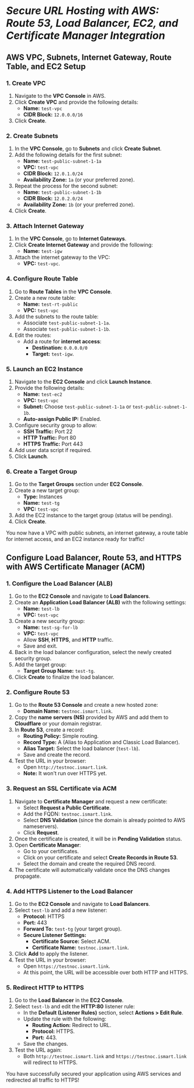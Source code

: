 # _Secure URL Hosting with AWS: Route 53, Load Balancer, EC2, and Certificate Manager Integration_

## AWS VPC, Subnets, Internet Gateway, Route Table, and EC2 Setup  

### 1. Create VPC  
1. Navigate to the **VPC Console** in AWS.  
2. Click **Create VPC** and provide the following details:  
   - **Name:** `test-vpc`  
   - **CIDR Block:** `12.0.0.0/16`  
3. Click **Create**.  

### 2. Create Subnets  
1. In the **VPC Console**, go to **Subnets** and click **Create Subnet**.  
2. Add the following details for the first subnet:  
   - **Name:** `test-public-subnet-1-1a`  
   - **VPC:** `test-vpc`  
   - **CIDR Block:** `12.0.1.0/24`  
   - **Availability Zone:** `1a` (or your preferred zone).  
3. Repeat the process for the second subnet:  
   - **Name:** `test-public-subnet-1-1b`  
   - **CIDR Block:** `12.0.2.0/24`  
   - **Availability Zone:** `1b` (or your preferred zone).  
4. Click **Create**.

### 3. Attach Internet Gateway  
1. In the **VPC Console**, go to **Internet Gateways**.  
2. Click **Create Internet Gateway** and provide the following:  
   - **Name:** `test-igw`  
3. Attach the internet gateway to the VPC:  
   - **VPC:** `test-vpc`.  

### 4. Configure Route Table  
1. Go to **Route Tables** in the **VPC Console**.  
2. Create a new route table:  
   - **Name:** `test-rt-public`  
   - **VPC:** `test-vpc`  
3. Add the subnets to the route table:  
   - Associate `test-public-subnet-1-1a`.  
   - Associate `test-public-subnet-1-1b`.  
4. Edit the routes:  
   - Add a route for **internet access**:  
     - **Destination:** `0.0.0.0/0`  
     - **Target:** `test-igw`.  

### 5. Launch an EC2 Instance  
1. Navigate to the **EC2 Console** and click **Launch Instance**.  
2. Provide the following details:  
   - **Name:** `test-ec2`  
   - **VPC:** `test-vpc`  
   - **Subnet:** Choose `test-public-subnet-1-1a` or `test-public-subnet-1-1b`.  
   - **Auto-assign Public IP:** Enabled.  
3. Configure security group to allow:  
   - **SSH Traffic:** Port 22  
   - **HTTP Traffic:** Port 80  
   - **HTTPS Traffic:** Port 443  
4. Add user data script if required.  
5. Click **Launch**.  

### 6. Create a Target Group  
1. Go to the **Target Groups** section under **EC2 Console**.  
2. Create a new target group:  
   - **Type:** Instances  
   - **Name:** `test-tg`  
   - **VPC:** `test-vpc`  
3. Add the EC2 instance to the target group (status will be pending).  
4. Click **Create**.  

You now have a VPC with public subnets, an internet gateway, a route table for internet access, and an EC2 instance ready for traffic!

## Configure Load Balancer, Route 53, and HTTPS with AWS Certificate Manager (ACM)

### 1. Configure the Load Balancer (ALB)  
1. Go to the **EC2 Console** and navigate to **Load Balancers**.  
2. Create an **Application Load Balancer (ALB)** with the following settings:  
   - **Name:** `test-lb`  
   - **VPC:** `test-vpc`  
3. Create a new security group:  
   - **Name:** `test-sg-for-lb`  
   - **VPC:** `test-vpc`  
   - Allow **SSH**, **HTTPS**, and **HTTP** traffic.  
   - Save and exit.  
4. Back in the load balancer configuration, select the newly created security group.  
5. Add the target group:  
   - **Target Group Name:** `test-tg`.  
6. Click **Create** to finalize the load balancer.


### 2. Configure Route 53  
1. Go to the **Route 53 Console** and create a new hosted zone:  
   - **Domain Name:** `testnoc.ismart.link`.  
2. Copy the **name servers (NS)** provided by AWS and add them to **Cloudflare** or your domain registrar.  
3. In **Route 53**, create a record:  
   - **Routing Policy:** Simple routing.  
   - **Record Type:** A (Alias to Application and Classic Load Balancer).  
   - **Alias Target:** Select the load balancer (`test-lb`).  
   - Save and create the record.  
4. Test the URL in your browser:  
   - Open `http://testnoc.ismart.link`.  
   - **Note:** It won't run over HTTPS yet.


### 3. Request an SSL Certificate via ACM  
1. Navigate to **Certificate Manager** and request a new certificate:  
   - Select **Request a Public Certificate**.  
   - Add the FQDN: `testnoc.ismart.link`.  
   - Select **DNS Validation** (since the domain is already pointed to AWS nameservers).  
   - Click **Request**.  
2. Once the certificate is created, it will be in **Pending Validation** status.  
3. Open **Certificate Manager**:  
   - Go to your certificates.  
   - Click on your certificate and select **Create Records in Route 53**.  
   - Select the domain and create the required DNS record.  
4. The certificate will automatically validate once the DNS changes propagate.


### 4. Add HTTPS Listener to the Load Balancer  
1. Go to the **EC2 Console** and navigate to **Load Balancers**.  
2. Select `test-lb` and add a new listener:  
   - **Protocol:** HTTPS  
   - **Port:** 443  
   - **Forward To:** `test-tg` (your target group).  
   - **Secure Listener Settings:**  
     - **Certificate Source:** Select ACM.  
     - **Certificate Name:** `testnoc.ismart.link`.  
3. Click **Add** to apply the listener.  
4. Test the URL in your browser:  
   - Open `https://testnoc.ismart.link`.  
   - At this point, the URL will be accessible over both HTTP and HTTPS.


### 5. Redirect HTTP to HTTPS  
1. Go to the **Load Balancer** in the **EC2 Console**.  
2. Select `test-lb` and edit the **HTTP:80** listener rule:  
   - In the **Default (Listener Rules)** section, select **Actions > Edit Rule**.  
   - Update the rule with the following:  
     - **Routing Action:** Redirect to URL.  
     - **Protocol:** HTTPS.  
     - **Port:** 443.  
   - Save the changes.  
3. Test the URL again:  
   - Both `http://testnoc.ismart.link` and `https://testnoc.ismart.link` will redirect to HTTPS.


You have successfully secured your application using AWS services and redirected all traffic to HTTPS!










